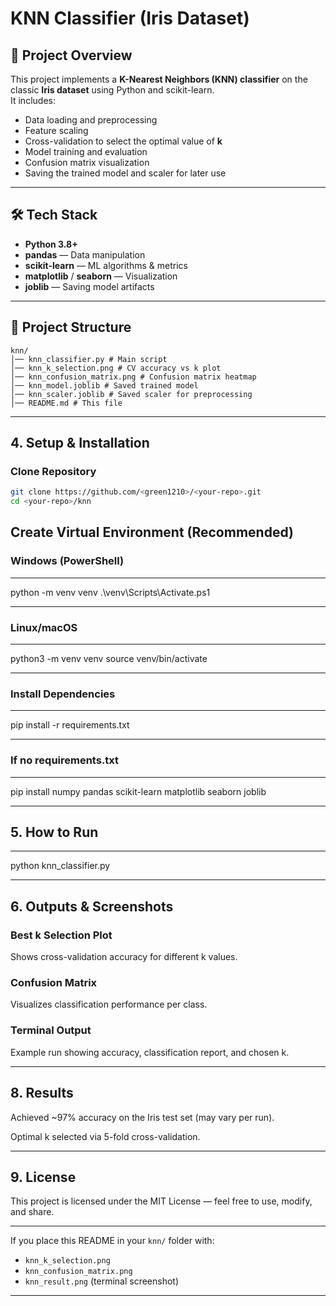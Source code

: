 # KNN Classifier (Iris Dataset)

## 📌 Project Overview
This project implements a **K-Nearest Neighbors (KNN) classifier** on the classic **Iris dataset** using Python and scikit-learn.  
It includes:
- Data loading and preprocessing
- Feature scaling
- Cross-validation to select the optimal value of **k**
- Model training and evaluation
- Confusion matrix visualization
- Saving the trained model and scaler for later use

---

## 🛠 Tech Stack
- **Python 3.8+**
- **pandas** — Data manipulation
- **scikit-learn** — ML algorithms & metrics
- **matplotlib** / **seaborn** — Visualization
- **joblib** — Saving model artifacts

---

## 📂 Project Structure

```
knn/
│── knn_classifier.py # Main script
│── knn_k_selection.png # CV accuracy vs k plot
│── knn_confusion_matrix.png # Confusion matrix heatmap
│── knn_model.joblib # Saved trained model
│── knn_scaler.joblib # Saved scaler for preprocessing
│── README.md # This file

```

---

## 4. Setup & Installation

### Clone Repository
```bash
git clone https://github.com/<green1210>/<your-repo>.git
cd <your-repo>/knn
```

## Create Virtual Environment (Recommended)

### Windows (PowerShell)
---

python -m venv venv
.\venv\Scripts\Activate.ps1

---

### Linux/macOS
---

python3 -m venv venv
source venv/bin/activate

---
### Install Dependencies

---

pip install -r requirements.txt

---
### If no requirements.txt

---
pip install numpy pandas scikit-learn matplotlib seaborn joblib

---

## 5. How to Run

---
python knn_classifier.py

---

## 6. Outputs & Screenshots

### Best k Selection Plot
Shows cross-validation accuracy for different k values.

### Confusion Matrix
Visualizes classification performance per class.

### Terminal Output
Example run showing accuracy, classification report, and chosen k.

---

## 8. Results
Achieved ~97% accuracy on the Iris test set (may vary per run).

Optimal k selected via 5-fold cross-validation.

---

## 9. License
This project is licensed under the MIT License — feel free to use, modify, and share.


---

If you place this README in your `knn/` folder with:
- `knn_k_selection.png`
- `knn_confusion_matrix.png`
- `knn_result.png` (terminal screenshot)  

---

